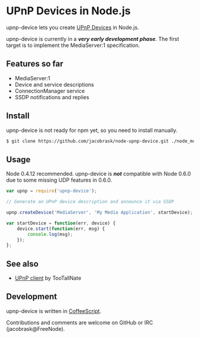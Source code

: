 UPnP Devices in Node.js
=======================

upnp-device lets you create [UPnP Devices](http://upnp.org/sdcps-and-certification/standards/sdcps/) in Node.js.

upnp-device is currently in a ___very early development phase___. The first target is to implement the MediaServer:1 specification.

Features so far
---------------

* MediaServer:1
 * Device and service descriptions
 * ConnectionManager service
* SSDP notifications and replies


Install
-------

upnp-device is not ready for npm yet, so you need to install manually.

```bash
$ git clone https://github.com/jacobrask/node-upnp-device.git ./node_modules/upnp-device
```

Usage
-----

Node 0.4.12 recommended. upnp-device is ___not___ compatible with Node 0.6.0 due to some missing UDP features in 0.6.0.

```javascript
var upnp = require('upnp-device');

// Generate an UPnP device description and announce it via SSDP

upnp.createDevice('MediaServer', 'My Media Application', startDevice);

var startDevice = function(err, device) {
    device.start(function(err, msg) {
        console.log(msg);
    });
};
```

See also
--------

 * [UPnP client](https://github.com/TooTallNate/node-upnp-client) by TooTallNate

Development
-----------

upnp-device is written in [CoffeeScript](http://coffeescript.org).

Contributions and comments are welcome on GitHub or IRC (jacobrask@FreeNode).
